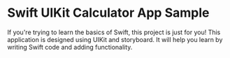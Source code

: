 # Swift UIKit Calculator App Sample

If you're trying to learn the basics of Swift, this project is just for you! This application is designed using UIKit and storyboard. It will help you learn by writing Swift code and adding functionality.
